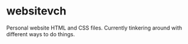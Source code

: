 # websitevch
Personal website HTML and CSS files.
Currently tinkering around with different ways to do things. 
